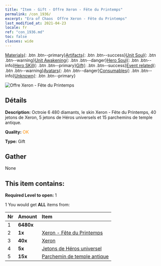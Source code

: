 ```yaml
---
title: "Item - Gift - Offre Xeron - Fête du Printemps"
permalink: /con_1936/
excerpt: "Era of Chaos  Offre Xeron - Fête du Printemps"
last_modified_at: 2021-04-23
locale: fr
ref: "con_1936.md"
toc: false
classes: wide
---
```

 [Materials](/ItemsFR/){: .btn .btn--primary}[Artifacts](/ItemsFR/Artifacts/){: .btn .btn--success}[Unit Soul](/ItemsFR/UnitSoul/){: .btn .btn--warning}[Unit Awakening](/ItemsFR/UnitAwakening/){: .btn .btn--danger}[Hero Soul](/ItemsFR/HeroSoul/){: .btn .btn--info}[Hero SKill](/ItemsFR/HeroSkill/){: .btn .btn--primary}[Gift](/ItemsFR/Gift/){: .btn .btn--success}[Event related](/ItemsFR/Events/){: .btn .btn--warning}[Avatars](/ItemsFR/Avatars/){: .btn .btn--danger}[Consumables](/ItemsFR/Consumables/){: .btn .btn--info}[Unknown](/ItemsFR/Unknown/){: .btn .btn--primary}

 ![Offre Xeron - Fête du Printemps](/images/t/i_907559.png)

## Détails
 **Description:** Octroie 6 480 diamants, le skin Xeron - Fête du Printemps, 40 jetons de Xeron, 5 jetons de Héros universels et 15 parchemins de temple antique.

 **Quality:** <span style="color: #FF8C00">OK</span>

 **Type:** Gift

## Gather

  None

## This item contains:

 **Required Level to open:** 1

 1 You would get **ALL** items  from:

  | Nr | Amount |     Item    |
  |:---|:-------|:------------|
  | 1 |  **6480x** | <i class="fas fa-gem"/> |  | 
  | 2 |  **1x** | [Xeron - Fête du Printemps](/ItemsFR/con_1063/) |  | 
  | 3 |  **40x** | [Xeron](/ItemsFR/her_383/) |  | 
  | 4 |  **5x** | [Jetons de Héros universel](/ItemsFR/her_358/) |  | 
  | 5 |  **15x** | [Parchemin de temple antique](/ItemsFR/con_697/) |  | 
